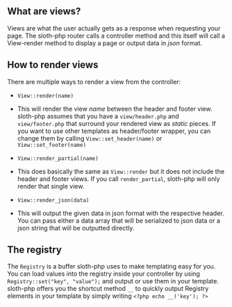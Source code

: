 ## What are views?
Views are what the user actually gets as a response when requesting your page. The sloth-php router calls a controller method and this itself will call a View-render method to display a page or output data in *json* format.


## How to render views
There are multiple ways to render a view from the controller:  
- `View::render(name)`
 - This will render the view *name* between the header and footer view. sloth-php assumes that you have a `view/header.php` and `view/footer.php` that surround your rendered view as *static* pieces. If you want to use other templates as header/footer wrapper, you can change them by calling `View::set_header(name)` or `View::set_footer(name)`

- `View::render_partial(name)`
 - This does basically the same as `View::render` but it does not include the header and footer views. If you call `render_partial`, sloth-php will only render that single view.

- `View::render_json(data)`
 - This will output the given data in json format with the respective header. You can pass either a data array that will be serialized to json data or a json string that will be outputted directly.


## The registry
The `Registry` is a buffer sloth-php uses to make templating easy for you. You can load values into the registry inside your controller by using `Registry::set("key", "value");` and output or use them in your template. sloth-php offers you the shortcut method `__` to quickly output Registry elements in your template by simply writing `<?php echo __('key'); ?>`